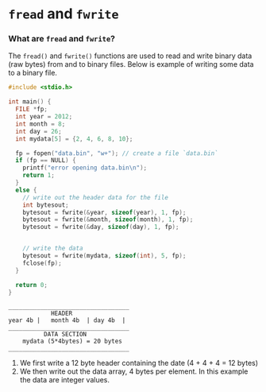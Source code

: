 # `fread` and `fwrite`

### What are `fread` and `fwrite`?
The `fread()` and `fwrite()` functions are used to read and write binary data (raw bytes) from and to binary files.
Below is example of writing some data to a binary file.

```c
#include <stdio.h>

int main() {
  FILE *fp;
  int year = 2012;
  int month = 8;
  int day = 26;
  int mydata[5] = {2, 4, 6, 8, 10};

  fp = fopen("data.bin", "w+"); // create a file `data.bin`
  if (fp == NULL) {
    printf("error opening data.bin\n");
    return 1;
  }
  else {
    // write out the header data for the file
    int bytesout;
    bytesout = fwrite(&year, sizeof(year), 1, fp);  
    bytesout = fwrite(&month, sizeof(month), 1, fp);
    bytesout = fwrite(&day, sizeof(day), 1, fp);


    // write the data
    bytesout = fwrite(mydata, sizeof(int), 5, fp);
    fclose(fp);
  }

  return 0;
}
```

```
__________________________________
            HEADER
year 4b |   month 4b  | day 4b  |
__________________________________
          DATA SECTION
    mydata (5*4bytes) = 20 bytes
__________________________________
```

1. We first write a 12 byte header containing the date (4 + 4 + 4 = 12 bytes)
2. We then write out the data array, 4 bytes per element. In this example the data are integer values.